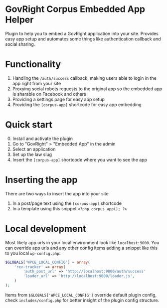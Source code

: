 # GovRight Corpus Embedded App Helper

Plugin to help you to embed a GovRight application into your site.
Provides easy app setup and automates some things like authentication callback and social sharing.

# Functionality

1. Handling the `/auth/success` callback, making users able to login in the app right from your site
2. Proxying social robots requests to the original app so the embedded app is sharable on Facebook and others
3. Providing a settings page for easy app setup
4. Providing the `[corpus-app]` shortcode for easy app embedding

# Quick start

0. Install and activate the plugin
1. Go to "GovRight" > "Embedded App" in the admin
2. Select an application
3. Set up the law slug
4. Insert the `[corpus-app]` shortcode where you want to see the app

# Inserting the app

There are two ways to insert the app into your site

1. In a post/page text using the `[corpus-app]` shortcode
2. In a template using this snippet `<?php corpus_app(); ?>`

# Local development

Most likely app urls in your local environment look like `localhost:9000`. You can override app urls and
any other config items adding a snippet like this to you local `wp-config.php`:

```php
$GLOBALS['WPCE_LOCAL_CONFIG'] = array(
    'rev-tracker' => array(
        'auth_post_url' => 'http://localhost:9000/auth/success'
        'loader_url' => 'http://localhost:9000/loader.js',
    )
);
```

Items from `$GLOBALS['WPCE_LOCAL_CONFIG']` override default plugin config, check `includes/config.php` for better
insight of the plugin config structure.
